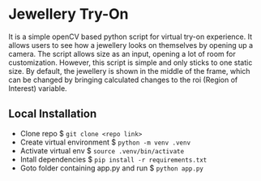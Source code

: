 # Jewellery Try-On
It is a simple openCV based python script for virtual try-on experience. It allows users to see how a jewellery looks on themselves by opening up a camera. The script allows size as an input, opening a lot of room for customization. However, this script is simple and only sticks to one static size. By default, the jewellery is shown in the middle of the frame, which can be changed by bringing calculated changes to the roi (Region of Interest) variable. 


## Local Installation

- Clone repo $ `git clone <repo link>`
- Create virtual environment $ `python -m venv .venv`
- Activate virtual env $ `source .venv/bin/activate`
- Intall dependencies $ `pip install -r requirements.txt`
- Goto folder containing app.py and run  $ `python app.py`

